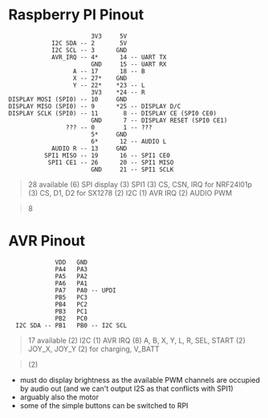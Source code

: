 # Raspberry PI Pinout

                           3V3     5V
                I2C SDA -- 2       5V
                I2C SCL -- 3      GND
                AVR_IRQ -- 4*      14 -- UART TX
                           GND     15 -- UART RX
                      A -- 17      18 -- B
                      X -- 27*    GND
                      Y -- 22*    *23 -- L 
                           3V3    *24 -- R
    DISPLAY MOSI (SPI0) -- 10     GND
    DISPLAY MISO (SPI0) -- 9      *25 -- DISPLAY D/C
    DISPLAY SCLK (SPI0) -- 11       8 -- DISPLAY CE (SPI0 CE0)
                           GND      7 -- DISPLAY RESET (SPI0 CE1)
                    ??? -- 0        1 -- ???
                           5*     GND
                           6*      12 -- AUDIO L
                AUDIO R -- 13     GND
              SPI1 MISO -- 19      16 -- SPI1 CE0
               SPI1 CE1 -- 26      20 -- SPI1 MISO
                           GND     21 -- SPI1 SCLK

> 28 available
> (6) SPI display
> (3) SPI1
> (3) CS, CSN, IRQ for NRF24l01p
> (3) CS, D1, D2 for SX1278
> (2) I2C
> (1) AVR IRQ
> (2) AUDIO PWM

> 8

# AVR Pinout


                 VDD   GND
                 PA4   PA3
                 PA5   PA2
                 PA6   PA1
                 PA7   PA0 -- UPDI
                 PB5   PC3
                 PB4   PC2
                 PB3   PC1
                 PB2   PC0
      I2C SDA -- PB1   PB0 -- I2C SCL

> 17 available
> (2) I2C
> (1) AVR IRQ
> (8) A, B, X, Y, L, R, SEL, START 
> (2) JOY_X, JOY_Y
> (2) for charging, V_BATT

> (2)

- must do display brightness as the available PWM channels are occupied by audio out (and we can't output I2S as that conflicts with SPI1)
- arguably also the motor
- some of the simple buttons can be switched to RPI